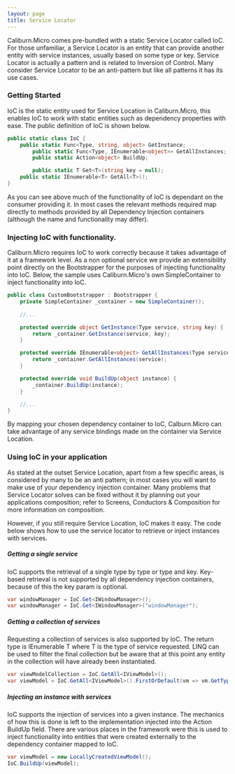 ```yaml
---
layout: page
title: Service Locator
---
```


Caliburn.Micro comes pre-bundled with a static Service Locator called IoC. For those unfamiliar, a Service Locator is an entity that can provide another entity with service instances, usually based on some type or key. Service Locator is actually a pattern and is related to Inversion of Control. Many consider Service Locator to be an anti-pattern but like all patterns it has its use cases. 

### Getting Started

IoC is the static entity used for Service Location in Caliburn.Micro, this enables IoC to work with static entities such as dependency properties with ease. The public definition of IoC is shown below.

``` csharp
public static class IoC {
	public static Func<Type, string, object> GetInstance;
        public static Func<Type, IEnumerable<object>> GetAllInstances;
        public static Action<object> BuildUp;

        public static T Get<T>(string key = null);
	public static IEnumerable<T> GetAll<T>();
}
```

As you can see above much of the functionality of IoC is dependant on the consumer providing it. In most cases the relevant methods required map directly to methods provided by all Dependency Injection containers (although the name and functionality may differ).

### Injecting IoC with functionality.

Caliburn.Micro requires IoC to work correctly because it takes advantage of it at a framework level. As a non optional service we provide an extensibility point directly on the Bootstrapper for the purposes of injecting functionality into IoC. Below, the sample uses Caliburn.Micro's own SimpleContainer to inject functionality into IoC.

``` csharp
public class CustomBootstrapper : Bootstrapper {
	private SimpleContainer _container = new SimpleContainer();
		
	//...

	protected override object GetInstance(Type service, string key) {
		return _container.GetInstance(service, key);
	}

	protected override IEnumerable<object> GetAllInstances(Type service) {
		return _container.GetAllInstances(service);
	}

	protected override void BuildUp(object instance) {
		_container.BuildUp(instance);
	}

	//...
}
```

By mapping your chosen dependency container to IoC, Calburn.Micro can take advantage of any service bindings made on the container via Service Location. 

### Using IoC in your application

As stated at the outset Service Location, apart from a few specific areas, is considered by many to be an anti pattern; in most cases you will want to make use of your dependency injection container. Many problems that Service Locator solves can be fixed without it by planning out your applications composition; refer to Screens, Conductors & Composition for more information on composition.

However, if you still require Service Location, IoC makes it easy. The code below shows how to use the service locator to retrieve or inject instances with services.

##### Getting a single service

IoC supports the retrieval of a single type by type or type and key. Key-based retrieval is not supported by all dependency injection containers, because of this the key param is optional.

``` csharp
var windowManager = IoC.Get<IWindowManager>();
var windowManager = IoC.Get<IWindowManager>("windowManager");
```

##### Getting a collection of services

Requesting a collection of services is also supported by IoC. The return type is IEnumerable T where T is the type of service requested. LINQ can be used to filter the final collection but be aware that at this point any entity in the collection will have already been instantiated.

``` csharp
var viewModelCollection = IoC.GetAll<IViewModel>();
var viewModel = IoC.GetAll<IViewModel>().FirstOrDefault(vm => vm.GetType() == typeof(ShellViewModel));
```

##### Injecting an instance with services

IoC supports the injection of services into a given instance. The mechanics of how this is done is left to the implementation injected into the Action<Instance> BuildUp field. There are various places in the framework were this is used to inject functionality into entities that were created externally to the dependency container mapped to IoC.

``` csharp
var viewModel = new LocallyCreatedViewModel();
IoC.BuildUp(viewModel);
```

